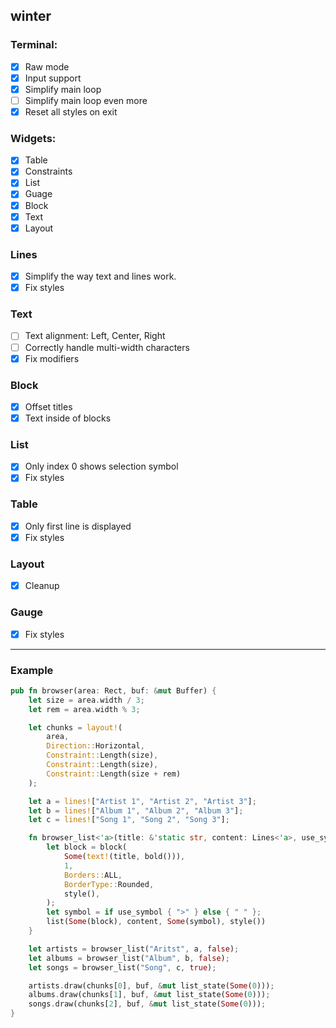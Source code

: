 ## winter

### Terminal:
- [x] Raw mode
- [x] Input support
- [x] Simplify main loop
- [ ] Simplify main loop even more
- [x] Reset all styles on exit

### Widgets:
- [x] Table
- [x] Constraints
- [x] List
- [x] Guage
- [x] Block
- [x] Text
- [x] Layout

### Lines
- [x] Simplify the way text and lines work.
- [x] Fix styles

### Text
- [ ] Text alignment: Left, Center, Right
- [ ] Correctly handle multi-width characters
- [x] Fix modifiers

### Block
- [x] Offset titles
- [x] Text inside of blocks

### List
- [x] Only index 0 shows selection symbol
- [x] Fix styles

### Table
- [x] Only first line is displayed
- [x] Fix styles

### Layout
- [x] Cleanup

### Gauge
- [x] Fix styles

----

### Example

```rs
pub fn browser(area: Rect, buf: &mut Buffer) {
    let size = area.width / 3;
    let rem = area.width % 3;

    let chunks = layout!(
        area,
        Direction::Horizontal,
        Constraint::Length(size),
        Constraint::Length(size),
        Constraint::Length(size + rem)
    );

    let a = lines!["Artist 1", "Artist 2", "Artist 3"];
    let b = lines!["Album 1", "Album 2", "Album 3"];
    let c = lines!["Song 1", "Song 2", "Song 3"];

    fn browser_list<'a>(title: &'static str, content: Lines<'a>, use_symbol: bool) -> List<'a> {
        let block = block(
            Some(text!(title, bold())),
            1,
            Borders::ALL,
            BorderType::Rounded,
            style(),
        );
        let symbol = if use_symbol { ">" } else { " " };
        list(Some(block), content, Some(symbol), style())
    }

    let artists = browser_list("Aritst", a, false);
    let albums = browser_list("Album", b, false);
    let songs = browser_list("Song", c, true);

    artists.draw(chunks[0], buf, &mut list_state(Some(0)));
    albums.draw(chunks[1], buf, &mut list_state(Some(0)));
    songs.draw(chunks[2], buf, &mut list_state(Some(0)));
}
```